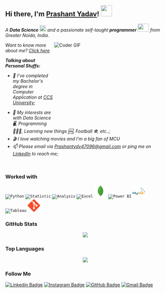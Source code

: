## Hi there, I'm [Prashant Yadav](https://www.linkedin.com/in/prashant-yadav-aa126027a/)! <img src="https://raw.githubusercontent.com/TheDudeThatCode/TheDudeThatCode/master/Assets/Hi.gif" width=35 height=35>

<p>
  <em>
    A <b>Data Science</b> <img src="https://raw.githubusercontent.com/TheDudeThatCode/TheDudeThatCode/master/Assets/Medal.gif" width=20 height=20> and a passionate self-taught <b>programmer</b> <img src="https://raw.githubusercontent.com/TheDudeThatCode/TheDudeThatCode/master/Assets/Developer.gif" width=35 height=25> from Greater Noida, India.
  </em>
 </p>

<img align="right" alt="Coder GIF" height=250 width=350 src="https://i.pinimg.com/originals/e4/26/70/e426702edf874b181aced1e2fa5c6cde.gif" />

<em> Want to know more about me? [Click here](https://www.linkedin.com/in/prashant-yadav-aa126027a/) </em>
<em>
  
**Talking about Personal Stuffs:**

- 💼 I’ve completed my Bachelor's degree in Computer Application at [CCS University](https://www.ccsuniversity.ac.in/);
<!-- - 👨🏽‍💻 Web Development Intern at [TULIP](https://internship.aicte-india.org/module_ulb/Dashboard/TulipMain/); -->
<!-- - 👨🏽‍💻 Java Backend Development Training at [AIF(BlackRock)](https://e2eblackrock.aiflms.in/); -->
- 🤔 My interests are with Data Science 🖥️, Programming 👨🏼‍💻, Learning new things 🆕, Football ⚽, etc..;
- 🎬 I love watching movies and I'm a big fan of MCU <img src="https://www.pngfind.com/pngs/m/173-1737725_captain-americas-shield-hd-png-download.png" width=15 height=15>
- 📫 Please email via Prashantydv47096@gmail.com or ping me on [LinkedIn](https://www.linkedin.com/in/prashant-yadav-aa126027a/) to reach me;
<!-- - 👨🏽‍💻 Visit MY Hackerrank Profile [Hackerrank](https://www.hackerrank.com/kumar_sumit32131);
- 👨🏽‍💻 Visit MY Leetcode Profile [Leetcode](https://leetcode.com/user9738RE/); -->
<br/> 
</em>

### Worked with 

<code><img height="40" src="https://1000logos.net/wp-content/uploads/2020/08/Python-Logo.png" title="Python"></code>
<code><img height="40" src="https://st4.depositphotos.com/15809744/29228/v/450/depositphotos_292281240-stock-illustration-business-statistics-logo-design-template.jpg" title="Statistic"></code>
<code><img height="40" src="https://p1.hiclipart.com/preview/523/462/484/magnifying-glass-logo-analytics-data-analysis-big-data-it-operations-analytics-business-analytics-big-data-analytics-data-warehouse-png-clipart.jpg" title="Analysis"></code>
<code><img height="40" src="https://encrypted-tbn0.gstatic.com/images?q=tbn:ANd9GcS_1ysvyeJcgojus2_wg9k2jclwoC2ybRN8ZxaB8FpFLg&s" title="Excel"></code>
<code><img height="40" src="https://raw.githubusercontent.com/devicons/devicon/master/icons/mongodb/mongodb-original.svg" title="mongodb"></code>
<code><img height="40" src="https://logos-world.net/wp-content/uploads/2022/02/Microsoft-Power-BI-Symbol.png" title="Power BI"></code>
<code><img height="40" src="https://raw.githubusercontent.com/devicons/devicon/master/icons/mysql/mysql-original-wordmark.svg" title="mysql"></code>
<code><img height="40" src="https://1000logos.net/wp-content/uploads/2022/03/Tableau-Logo.png" title="Tableau"></code>
<code><img height="40" src="https://raw.githubusercontent.com/devicons/devicon/master/icons/git/git-original.svg" title="git"></code>




### GitHub Stats

<p align="center">
  <a href = "https://github.com/sumitkumar5683">
<img src="https://github-readme-stats.vercel.app/api?username=sumitkumar5683&show_icons=true&title_color=ffc857&icon_color=8ac926&text_color=daf7dc&bg_color=151515&count_private=true&include_all_commits=true">
  </a>
 </p>
 
### Top Languages

<p align="center">
<a href = "https://github.com/sumitkumar5683">
  <img src="https://github-readme-stats.vercel.app/api/top-langs/?username=sumitkumar5683&layout=compact&title_color=ffc857&icon_color=8ac926&text_color=daf7dc&bg_color=151515&card_width=400">
</a>
</p>

### Follow Me

[![Linkedin Badge](https://img.shields.io/badge/-Sumit%20Kumar-blue?style=flat-circle&logo=Linkedin&logoColor=white&link=https://www.linkedin.com/in/sumit-kumar-84b869231/)](https://www.linkedin.com/in/sumit-kumar-84b869231/) [![Instagram Badge](https://img.shields.io/badge/-@sumitkum156-e02c73?style=flat-circle&labelColor=e02c73&logo=Instagram&logoColor=white&link=https://www.instagram.com/sumitkum156)](https://instagram.com/sumitkum156?igshid=ZDdkNTZiNTM= )  [![GitHub Badge](https://img.shields.io/badge/-@sumitkumar5683-24292e?style=flat-circle&labelColor=24292e&logo=github&logoColor=white&link=https://github.com/sumitkumar5683)](https://github.com/sumitkumar5683) [![Gmail Badge](https://img.shields.io/badge/-@kumar.sumit321321-d54b3d?style=flat-circle&labelColor=d54b3d&logo=gmail&logoColor=white&link=mailto:kumar.sumit321321@gmail.com)](mailto:kumar.sumit321321@gmail.com)
